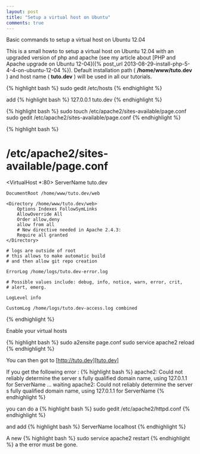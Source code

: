```yaml
---
layout: post
title: "Setup a virtual host on Ubuntu"
comments: true
---
```


Basic commands to setup a virtual host on Ubuntu 12.04

This is a small howto to setup a virtual host on Ubuntu 12.04 with an upgraded version of php and apache (see my article about [PHP and Apache upgrade on Ubuntu 12-04]({% post_url 2013-08-29-install-php-5-4-4-on-ubuntu-12-04 %}).
Default installation path ( **/home/www/tuto.dev** ) and host name ( **tuto.dev** ) will be used in all our tutorials.

{% highlight bash %}
sudo gedit /etc/hosts
{% endhighlight %}

add
{% highlight bash %}
127.0.0.1 tuto.dev
{% endhighlight %}

{% highlight bash %}
sudo touch /etc/apache2/sites-available/page.conf
sudo gedit /etc/apache2/sites-available/page.conf
{% endhighlight %}

{% highlight bash %}
# /etc/apache2/sites-available/page.conf
<VirtualHost *:80>
    ServerName tuto.dev

    DocumentRoot /home/www/tuto.dev/web

    <Directory /home/www/tuto.dev/web>
        Options Indexes FollowSymLinks
        AllowOverride All
        Order allow,deny
        allow from all
        # New directive needed in Apache 2.4.3:
        Require all granted
    </Directory>

    # logs are outside of root
    # this allows to make automatic build
    # and then allow git repo creation

    ErrorLog /home/logs/tuto.dev-error.log

    # Possible values include: debug, info, notice, warn, error, crit,
    # alert, emerg.

    LogLevel info

    CustomLog /home/logs/tuto.dev-access.log combined
</VirtualHost>
{% endhighlight %}

Enable your virtual hosts

{% highlight bash %}
sudo a2ensite page.conf
sudo service apache2 reload
{% endhighlight %}

You can then got to [http://tuto.dev][tuto.dev]


If you get the following error :
{% highlight bash %}
apache2: Could not reliably determine the server s
fully qualified domain name, using 127.0.1.1 for ServerName
 ... waiting apache2: Could not reliably determine
 the server s fully qualified domain name, using
 127.0.1.1 for ServerName
{% endhighlight %}


you can do a
{% highlight bash %}
sudo gedit /etc/apache2/httpd.conf
{% endhighlight %}

and add
{% highlight bash %}
ServerName localhost
{% endhighlight %}

A new
{% highlight bash %}
sudo service apache2 restart
{% endhighlight %}
a the error must be gone.

[tuto.dev]: http://tuto.dev